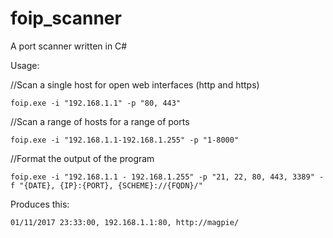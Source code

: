 # foip_scanner
A port scanner written in C#

Usage:

//Scan a single host for open web interfaces (http and https)

    foip.exe -i "192.168.1.1" -p "80, 443"

//Scan a range of hosts for a range of ports

    foip.exe -i "192.168.1.1-192.168.1.255" -p "1-8000"
  
//Format the output of the program

    foip.exe -i "192.168.1.1 - 192.168.1.255" -p "21, 22, 80, 443, 3389" -f "{DATE}, {IP}:{PORT}, {SCHEME}://{FQDN}/"
  
  Produces this:
  
    01/11/2017 23:33:00, 192.168.1.1:80, http://magpie/

